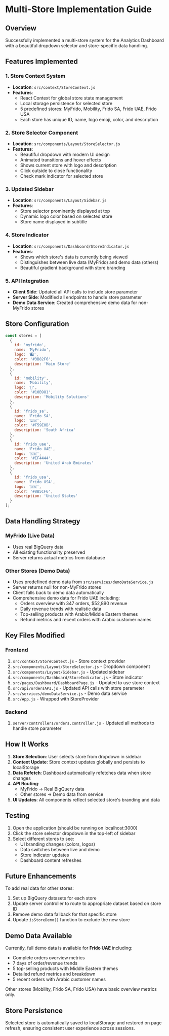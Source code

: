 # Multi-Store Implementation Guide

## Overview
Successfully implemented a multi-store system for the Analytics Dashboard with a beautiful dropdown selector and store-specific data handling.

## Features Implemented

### 1. Store Context System
- **Location**: `src/context/StoreContext.js`
- **Features**:
  - React Context for global store state management
  - Local storage persistence for selected store
  - 5 predefined stores: MyFrido, Mobility, Frido SA, Frido UAE, Frido USA
  - Each store has unique ID, name, logo emoji, color, and description

### 2. Store Selector Component
- **Location**: `src/components/Layout/StoreSelector.js`
- **Features**:
  - Beautiful dropdown with modern UI design
  - Animated transitions and hover effects
  - Shows current store with logo and description
  - Click outside to close functionality
  - Check mark indicator for selected store

### 3. Updated Sidebar
- **Location**: `src/components/Layout/Sidebar.js`
- **Features**:
  - Store selector prominently displayed at top
  - Dynamic logo color based on selected store
  - Store name displayed in subtitle

### 4. Store Indicator
- **Location**: `src/components/Dashboard/StoreIndicator.js`
- **Features**:
  - Shows which store's data is currently being viewed
  - Distinguishes between live data (MyFrido) and demo data (others)
  - Beautiful gradient background with store branding

### 5. API Integration
- **Client Side**: Updated all API calls to include store parameter
- **Server Side**: Modified all endpoints to handle store parameter
- **Demo Data Service**: Created comprehensive demo data for non-MyFrido stores

## Store Configuration

```javascript
const stores = [
  {
    id: 'myfrido',
    name: 'MyFrido',
    logo: '🛍️',
    color: '#3B82F6',
    description: 'Main Store'
  },
  {
    id: 'mobility',
    name: 'Mobility', 
    logo: '🚗',
    color: '#10B981',
    description: 'Mobility Solutions'
  },
  {
    id: 'frido_sa',
    name: 'Frido SA',
    logo: '🇿🇦', 
    color: '#F59E0B',
    description: 'South Africa'
  },
  {
    id: 'frido_uae',
    name: 'Frido UAE',
    logo: '🇦🇪',
    color: '#EF4444', 
    description: 'United Arab Emirates'
  },
  {
    id: 'frido_usa',
    name: 'Frido USA',
    logo: '🇺🇸',
    color: '#8B5CF6',
    description: 'United States'
  }
];
```

## Data Handling Strategy

### MyFrido (Live Data)
- Uses real BigQuery data
- All existing functionality preserved
- Server returns actual metrics from database

### Other Stores (Demo Data)
- Uses predefined demo data from `src/services/demoDataService.js`
- Server returns null for non-MyFrido stores
- Client falls back to demo data automatically
- Comprehensive demo data for Frido UAE including:
  - Orders overview with 347 orders, $52,890 revenue
  - Daily revenue trends with realistic data
  - Top-selling products with Arabic/Middle Eastern themes
  - Refund metrics and recent orders with Arabic customer names

## Key Files Modified

### Frontend
1. `src/context/StoreContext.js` - Store context provider
2. `src/components/Layout/StoreSelector.js` - Dropdown component  
3. `src/components/Layout/Sidebar.js` - Updated sidebar
4. `src/components/Dashboard/StoreIndicator.js` - Store indicator
5. `src/pages/Dashboard/DashboardPage.js` - Updated to use store context
6. `src/api/ordersAPI.js` - Updated API calls with store parameter
7. `src/services/demoDataService.js` - Demo data service
8. `src/App.js` - Wrapped with StoreProvider

### Backend
1. `server/controllers/orders.controller.js` - Updated all methods to handle store parameter

## How It Works

1. **Store Selection**: User selects store from dropdown in sidebar
2. **Context Update**: Store context updates globally and persists to localStorage
3. **Data Refetch**: Dashboard automatically refetches data when store changes
4. **API Routing**: 
   - MyFrido → Real BigQuery data
   - Other stores → Demo data from service
5. **UI Updates**: All components reflect selected store's branding and data

## Testing

1. Open the application (should be running on localhost:3000)
2. Click the store selector dropdown in the top-left of sidebar
3. Select different stores to see:
   - UI branding changes (colors, logos)
   - Data switches between live and demo
   - Store indicator updates
   - Dashboard content refreshes

## Future Enhancements

To add real data for other stores:
1. Set up BigQuery datasets for each store
2. Update server controller to route to appropriate dataset based on store ID
3. Remove demo data fallback for that specific store
4. Update `isStoreDemo()` function to exclude the new store

## Demo Data Available

Currently, full demo data is available for **Frido UAE** including:
- Complete orders overview metrics
- 7 days of order/revenue trends  
- 5 top-selling products with Middle Eastern themes
- Detailed refund metrics and breakdown
- 5 recent orders with Arabic customer names

Other stores (Mobility, Frido SA, Frido USA) have basic overview metrics only.

## Store Persistence

Selected store is automatically saved to localStorage and restored on page refresh, ensuring consistent user experience across sessions. 